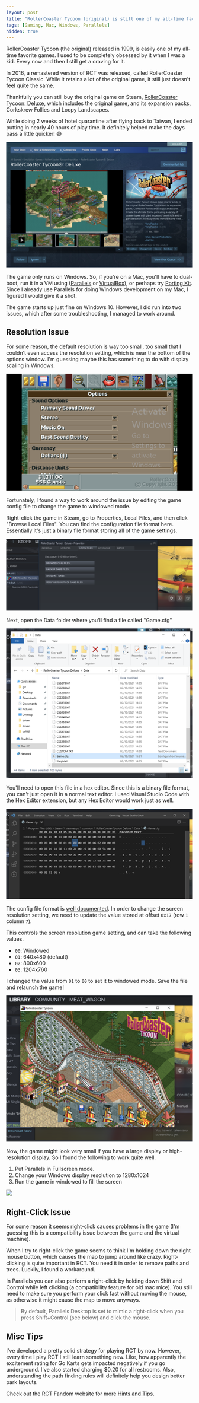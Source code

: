 ```yaml
---
layout: post
title: "RollerCoaster Tycoon (original) is still one of my all-time favorite games"
tags: [Gaming, Mac, Windows, Parallels]
hidden: true
---
```


RollerCoaster Tycoon (the original) released in 1999, is easily one of my all-time favorite games. I used to be completely obsessed by it when I was a kid. Every now and then I still get a craving for it.

In 2016, a remastered version of RCT was released, called RollerCoaster Tycoon Classic. While it retains a lot of the original game, it still just doesn't feel quite the same.

Thankfully you can still buy the original game on Steam, [RollerCoaster Tycoon: Deluxe](https://store.steampowered.com/app/285310/RollerCoaster_Tycoon_Deluxe/), which includes the original game, and its expansion packs, Corkskrew Follies and Loopy Landscapes.

While doing 2 weeks of hotel quarantine after flying back to Taiwan, I ended putting in nearly 40 hours of play time. It definitely helped make the days pass a little quicker! 😅

![](/assets/img/rct/steam.png)

The game only runs on Windows. So, if you're on a Mac, you'll have to dual-boot, run it in a VM using ([Parallels](https://www.parallels.com/) or [VirtualBox](https://www.virtualbox.org/)), or perhaps try [Porting Kit](https://portingkit.com/game/285). Since I already use Parallels for doing Windows development on my Mac, I figured I would give it a shot.

The game starts up just fine on Windows 10. However, I did run into two issues, which after some troubleshooting, I managed to work around.

## Resolution Issue

For some reason, the default resolution is way too small, too small that I couldn't even access the resolution setting, which is near the bottom of the options window. I'm guessing maybe this has something to do with display scaling in Windows.

![](/assets/img/rct/fullscreen.png)

Fortunately, I found a way to work around the issue by editing the game config file to change the game to windowed mode.

Right-click the game in Steam, go to Properties, Local Files, and then click "Browse Local Files". You can find the configuration file format here. Essentially it's just a binary file format storing all of the game settings.

![](/assets/img/rct/browse.png)

Next, open the Data folder where you'll find a file called "Game.cfg"

![](/assets/img/rct/data.png)

You'll need to open this file in a hex editor. Since this is a binary file format, you can't just open it in a normal text editor. I used Visual Studio Code with the Hex Editor extension, but any Hex Editor would work just as well.

![](/assets/img/rct/editor.png)

The config file format is [well documented](http://tid.rctspace.com/gamecfg1.html). In order to change the screen resolution setting, we need to update the value stored at offset `0x17` (row `1` column `7`).

This controls the screen resolution game setting, and can take the following values.

- `00`: Windowed
- `01`: 640x480 (default)
- `02`: 800x600
- `03`: 1204x760

I changed the value from `01` to `00` to set it to windowed mode. Save the file and relaunch the game!

![](/assets/img/rct/windowed.png)

Now, the game might look very small if you have a large display or high-resolution display. So I found the following to work quite well.

1. Put Parallels in Fullscreen mode.
2. Change your Windows display resolution to 1280x1024
3. Run the game in windowed to fill the screen

![](/assets/img/rct/cover.png)

## Right-Click Issue

For some reason it seems right-click causes problems in the game (I'm guessing this is a compatibility issue between the game and the virtual machine).

When I try to right-click the game seems to think I'm holding down the right mouse button, which causes the map to jump around like crazy. Right-clicking is quite important in RCT. You need it in order to remove paths and trees. Luckily, I found a workaround.

In Parallels you can also perform a right-click by holding down Shift and Control while left clicking (a compatibility feature for old mac mice). You still need to make sure you perform your click fast without moving the mouse, as otherwise it might cause the map to move anyways.

> By default, Parallels Desktop is set to mimic a right-click when you press Shift+Control (see below) and click the mouse.

## Misc Tips

I've developed a pretty solid strategy for playing RCT by now. However, every time I play RCT I still learn something new. Like, how apparently the excitement rating for Go Karts gets impacted negatively if you go underground. I've also started charging $0.20 for all restrooms. Also, understanding the path finding rules will definitely help you design better park layouts.

Check out the RCT Fandom website for more [Hints and Tips](https://rct.fandom.com/wiki/Hints_and_Tips).
